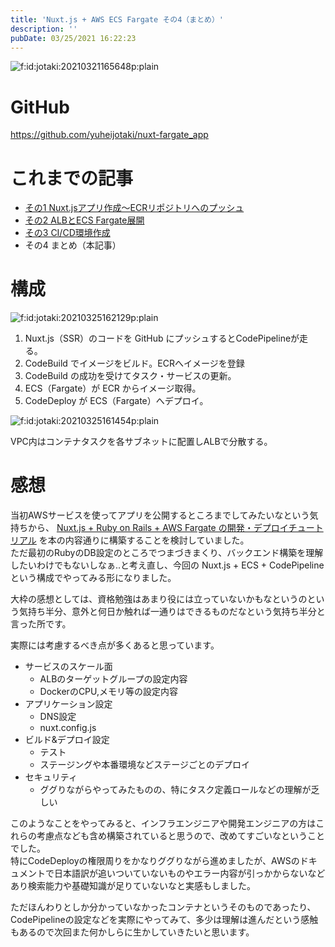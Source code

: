 ```yaml
---
title: 'Nuxt.js + AWS ECS Fargate その4（まとめ）'
description: ''
pubDate: 03/25/2021 16:22:23
---
```


<p><span itemscope itemtype="http://schema.org/Photograph"><img src="/images/hatena/20210321165648.png" alt="f:id:jotaki:20210321165648p:plain" title="" class="hatena-fotolife" itemprop="image"></span></p>

<h1>GitHub</h1>

<p><a href="https://github.com/yuheijotaki/nuxt-fargate_app">https://github.com/yuheijotaki/nuxt-fargate_app</a></p>

<h1>これまでの記事</h1>

<ul>
<li><a href="https://jtk.hatenablog.com/entry/2021/03/21/165736">その1 Nuxt.jsアプリ作成〜ECRリポジトリへのプッシュ</a></li>
<li><a href="https://jtk.hatenablog.com/entry/2021/03/22/131359">その2 ALBとECS Fargate展開</a></li>
<li><a href="https://jtk.hatenablog.com/entry/2021/03/24/181513">その3 CI/CD環境作成</a></li>
<li>その4 まとめ（本記事）</li>
</ul>

<h1>構成</h1>

<p><span itemscope itemtype="http://schema.org/Photograph"><img src="/images/hatena/20210325162129.png" alt="f:id:jotaki:20210325162129p:plain" title="" class="hatena-fotolife" itemprop="image"></span></p>

<ol>
<li>Nuxt.js（SSR）のコードを GitHub にプッシュするとCodePipelineが走る。</li>
<li>CodeBuild でイメージをビルド。ECRへイメージを登録</li>
<li>CodeBuild の成功を受けてタスク・サービスの更新。</li>
<li>ECS（Fargate）が ECR からイメージ取得。</li>
<li>CodeDeploy が ECS（Fargate）へデプロイ。</li>
</ol>

<p><span itemscope itemtype="http://schema.org/Photograph"><img src="/images/hatena/20210325161454.png" alt="f:id:jotaki:20210325161454p:plain" title="" class="hatena-fotolife" itemprop="image"></span></p>

<p>VPC内はコンテナタスクを各サブネットに配置しALBで分散する。</p>

<h1>感想</h1>

<p>当初AWSサービスを使ってアプリを公開するところまでしてみたいなという気持ちから、 <a href="https://zenn.dev/hibriiiiidge/books/49ee4063b10cec1df1a2">Nuxt.js + Ruby on Rails + AWS Fargate の開発・デプロイチュートリアル</a> を本の内容通りに構築することを検討していました。<br />
ただ最初のRubyのDB設定のところでつまづきまくり、バックエンド構築を理解したいわけでもないしなぁ..と考え直し、今回の Nuxt.js + ECS + CodePipeline という構成でやってみる形になりました。</p>

<p>大枠の感想としては、資格勉強はあまり役には立っていないかもなというのという気持ち半分、意外と何日か触れば一通りはできるものだなという気持ち半分と言った所です。</p>

<p>実際には考慮するべき点が多くあると思っています。</p>

<ul>
<li>サービスのスケール面

<ul>
<li>ALBのターゲットグループの設定内容</li>
<li>DockerのCPU,メモリ等の設定内容</li>
</ul>
</li>
<li>アプリケーション設定

<ul>
<li>DNS設定</li>
<li>nuxt.config.js</li>
</ul>
</li>
<li>ビルド&amp;デプロイ設定

<ul>
<li>テスト</li>
<li>ステージングや本番環境などステージごとのデプロイ</li>
</ul>
</li>
<li>セキュリティ

<ul>
<li>ググりながらやってみたものの、特にタスク定義ロールなどの理解が乏しい</li>
</ul>
</li>
</ul>

<p>このようなことをやってみると、インフラエンジニアや開発エンジニアの方はこれらの考慮点なども含め構築されていると思うので、改めてすごいなということでした。<br />
特にCodeDeployの権限周りをかなりググりながら進めましたが、AWSのドキュメントで日本語訳が追いついていないものやエラー内容が引っかからないなどあり検索能力や基礎知識が足りていないなと実感もしました。</p>

<p>ただほんわりとしか分かっていなかったコンテナというそのものであったり、CodePipelineの設定などを実際にやってみて、多少は理解は進んだという感触もあるので次回また何かしらに生かしていきたいと思います。</p>
